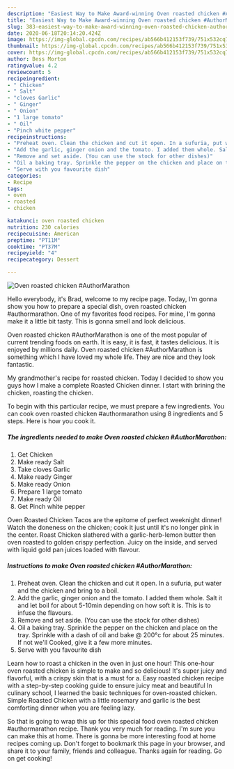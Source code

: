 ```yaml
---
description: "Easiest Way to Make Award-winning Oven roasted chicken #AuthorMarathon"
title: "Easiest Way to Make Award-winning Oven roasted chicken #AuthorMarathon"
slug: 383-easiest-way-to-make-award-winning-oven-roasted-chicken-authormarathon
date: 2020-06-18T20:14:20.424Z
image: https://img-global.cpcdn.com/recipes/ab566b412153f739/751x532cq70/oven-roasted-chicken-authormarathon-recipe-main-photo.jpg
thumbnail: https://img-global.cpcdn.com/recipes/ab566b412153f739/751x532cq70/oven-roasted-chicken-authormarathon-recipe-main-photo.jpg
cover: https://img-global.cpcdn.com/recipes/ab566b412153f739/751x532cq70/oven-roasted-chicken-authormarathon-recipe-main-photo.jpg
author: Bess Morton
ratingvalue: 4.2
reviewcount: 5
recipeingredient:
- " Chicken"
- " Salt"
- "cloves Garlic"
- " Ginger"
- " Onion"
- "1 large tomato"
- " Oil"
- "Pinch white pepper"
recipeinstructions:
- "Preheat oven. Clean the chicken and cut it open. In a sufuria, put water and the chicken and bring to a boil."
- "Add the garlic, ginger onion and the tomato. I added them whole. Salt it and let boil for about 5-10min depending on how soft it is. This is to infuse the flavours."
- "Remove and set aside. (You can use the stock for other dishes)"
- "Oil a baking tray. Sprinkle the pepper on the chicken and place on the tray. Sprinkle with a dash of oil and bake @ 200°c for about 25 minutes. If not we&#39;ll Cooked, give it a few more minutes."
- "Serve with you favourite dish"
categories:
- Recipe
tags:
- oven
- roasted
- chicken

katakunci: oven roasted chicken 
nutrition: 230 calories
recipecuisine: American
preptime: "PT11M"
cooktime: "PT37M"
recipeyield: "4"
recipecategory: Dessert

---
```



![Oven roasted chicken #AuthorMarathon](https://img-global.cpcdn.com/recipes/ab566b412153f739/751x532cq70/oven-roasted-chicken-authormarathon-recipe-main-photo.jpg)

Hello everybody, it's Brad, welcome to my recipe page. Today, I'm gonna show you how to prepare a special dish, oven roasted chicken #authormarathon. One of my favorites food recipes. For mine, I'm gonna make it a little bit tasty. This is gonna smell and look delicious.

Oven roasted chicken #AuthorMarathon is one of the most popular of current trending foods on earth. It is easy, it is fast, it tastes delicious. It is enjoyed by millions daily. Oven roasted chicken #AuthorMarathon is something which I have loved my whole life. They are nice and they look fantastic.

My grandmother&#39;s recipe for roasted chicken. Today I decided to show you guys how I make a complete Roasted Chicken dinner. I start with brining the chicken, roasting the chicken.


To begin with this particular recipe, we must prepare a few ingredients. You can cook oven roasted chicken #authormarathon using 8 ingredients and 5 steps. Here is how you cook it.

<!--inarticleads1-->

##### The ingredients needed to make Oven roasted chicken #AuthorMarathon:

1. Get  Chicken
1. Make ready  Salt
1. Take cloves Garlic
1. Make ready  Ginger
1. Make ready  Onion
1. Prepare 1 large tomato
1. Make ready  Oil
1. Get Pinch white pepper


Oven Roasted Chicken Tacos are the epitome of perfect weeknight dinner! Watch the doneness on the chicken; cook it just until it&#39;s no longer pink in the center. Roast Chicken slathered with a garlic-herb-lemon butter then oven roasted to golden crispy perfection. Juicy on the inside, and served with liquid gold pan juices loaded with flavour. 

<!--inarticleads2-->

##### Instructions to make Oven roasted chicken #AuthorMarathon:

1. Preheat oven. Clean the chicken and cut it open. In a sufuria, put water and the chicken and bring to a boil.
1. Add the garlic, ginger onion and the tomato. I added them whole. Salt it and let boil for about 5-10min depending on how soft it is. This is to infuse the flavours.
1. Remove and set aside. (You can use the stock for other dishes)
1. Oil a baking tray. Sprinkle the pepper on the chicken and place on the tray. Sprinkle with a dash of oil and bake @ 200°c for about 25 minutes. If not we&#39;ll Cooked, give it a few more minutes.
1. Serve with you favourite dish


Learn how to roast a chicken in the oven in just one hour! This one-hour oven roasted chicken is simple to make and so delicious! It&#39;s super juicy and flavorful, with a crispy skin that is a must for a. Easy roasted chicken recipe with a step-by-step cooking guide to ensure juicy meat and beautiful In culinary school, I learned the basic techniques for oven-roasted chicken. Simple Roasted Chicken with a little rosemary and garlic is the best comforting dinner when you are feeling lazy. 

So that is going to wrap this up for this special food oven roasted chicken #authormarathon recipe. Thank you very much for reading. I'm sure you can make this at home. There is gonna be more interesting food at home recipes coming up. Don't forget to bookmark this page in your browser, and share it to your family, friends and colleague. Thanks again for reading. Go on get cooking!
